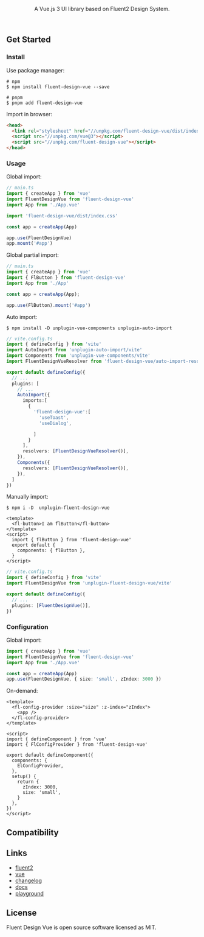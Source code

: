 <div align="center">
	<p>A Vue.js 3 UI library based on Fluent2 Design System.</p>
	<img src="https://img.shields.io/npm/v/fluent-design-vue.svg" alt="" />
	<img src="https://img.shields.io/badge/node-%20%3E%3D%2018-47c219" alt="" />
	<img src="https://img.shields.io/npm/dm/fluent-design-vue.svg" alt="" />
	<img src="https://codecov.io/gh/element-plus/element-plus/branch/dev/graph/badge.svg?token=BKSBO2GLZI" alt="" />
	<img src="https://github.com/vueComponent/ant-design-vue/workflows/test/badge.svg" alt="" />
</div>

## Get Started

### Install

Use package manager:

```shell
# npm
$ npm install fluent-design-vue --save

# pnpm
$ pnpm add fluent-design-vue

```

Import in browser:

```html
<head>
  <link rel="stylesheet" href="//unpkg.com/fluent-design-vue/dist/index.css" />
  <script src="//unpkg.com/vue@3"></script>
  <script src="//unpkg.com/fluent-design-vue"></script>
</head>

```

### Usage

Global import:

```ts
// main.ts
import { createApp } from 'vue'
import FluentDesignVue from 'fluent-design-vue'
import App from './App.vue'

import 'fluent-design-vue/dist/index.css'

const app = createApp(App)

app.use(FluentDesignVue)
app.mount('#app')

```

Global partial import:

```ts
// main.ts
import { createApp } from 'vue'
import { FlButton } from 'fluent-design-vue'
import App from './App'

const app = createApp(App);

app.use(FlButton).mount('#app')

```

Auto import:

```shell
$ npm install -D unplugin-vue-components unplugin-auto-import

```

```ts
// vite.config.ts
import { defineConfig } from 'vite'
import AutoImport from 'unplugin-auto-import/vite'
import Components from 'unplugin-vue-components/vite'
import FluentDesignVueResolver from 'fluent-design-vue/auto-import-resolver'

export default defineConfig({
  // ...
  plugins: [
    // ...
    AutoImport({
      imports:[
        {
          'fluent-design-vue':[
            'useToast',
            'useDialog',

          ]
        }
      ],
      resolvers: [FluentDesignVueResolver()],
    }),
    Components({
      resolvers: [FluentDesignVueResolver()],
    }),
  ]
})

```

Manually import:

```shell
$ npm i -D  unplugin-fluent-design-vue

```

```vue
<template>
  <fl-button>I am flButton</fl-button>
</template>
<script>
  import { flButton } from 'fluent-design-vue'
  export default {
    components: { flButton },
  }
</script>

```

```ts
// vite.config.ts
import { defineConfig } from 'vite'
import FluentDesignVue from 'unplugin-fluent-design-vue/vite'

export default defineConfig({
  // ...
  plugins: [FluentDesignVue()],
})

```

### Configuration

Global import:

```ts
import { createApp } from 'vue'
import FluentDesignVue from 'fluent-design-vue'
import App from './App.vue'

const app = createApp(App)
app.use(FluentDesignVue, { size: 'small', zIndex: 3000 })

```

On-demand:

```vue
<template>
  <fl-config-provider :size="size" :z-index="zIndex">
    <app />
  </fl-config-provider>
</template>

<script>
import { defineComponent } from 'vue'
import { FlConfigProvider } from 'fluent-design-vue'

export default defineComponent({
  components: {
    ElConfigProvider,
  },
  setup() {
    return {
      zIndex: 3000,
      size: 'small',
    }
  },
})
</script>

```

## Compatibility


## Links

- [fluent2]()
- [vue]()
- [changelog]()
- [docs]()
- [playground]()

## License

Fluent Design Vue is open source software licensed as MIT.
